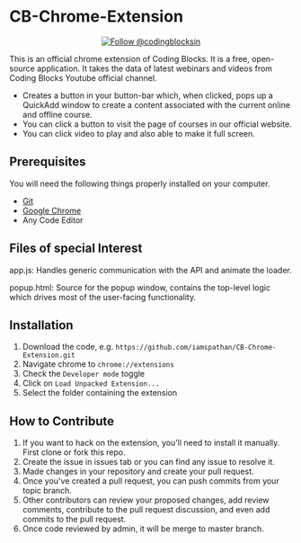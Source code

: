 
# CB-Chrome-Extension

<p align="center">
    <a href="https://twitter.com/intent/follow?screen_name=codingblocksin">
    <img src="https://img.shields.io/twitter/follow/codingblocks.svg?label=Follow%20@codingblocksin" alt="Follow @codingblocksin" />
  </a>
</p>

This is an official chrome extension of Coding Blocks. It is a free, open-source  application. It takes the data of latest webinars and videos from Coding Blocks Youtube official channel. 
  * Creates a button in your button-bar which, when clicked, pops up a QuickAdd window to create a content associated with the current online and offline course.
   * You can click a button to visit the page of courses in our official website.
   * You can click video to play and also able to make it full screen.

## Prerequisites

You will need the following things properly installed on your computer.

* [Git](https://git-scm.com/)
* [Google Chrome](https://google.com/chrome/)
* Any Code Editor

## Files of special Interest

  app.js:
    Handles generic communication with the API and animate the loader.
    
  popup.html:
    Source for the popup window, contains the top-level logic which drives
    most of the user-facing functionality.

## Installation

  1. Download the code, e.g. `https://github.com/iamspathan/CB-Chrome-Extension.git`
  2. Navigate chrome to `chrome://extensions`
  3. Check the `Developer mode` toggle
  4. Click on `Load Unpacked Extension...`
  5. Select the folder containing the extension

## How to Contribute

1. If you want to hack on the extension, you'll need to install it manually. First clone or fork this repo.
2. Create the issue in issues tab or you can find any issue to resolve it.
3. Made changes in your repository and create your pull request.
4. Once you've created a pull request, you can push commits from your topic branch.
5. Other contributors can review your proposed changes, add review comments, contribute to the pull request discussion, and even add commits to the pull request. 
6. Once code reviewed by admin, it will be merge to master branch.
